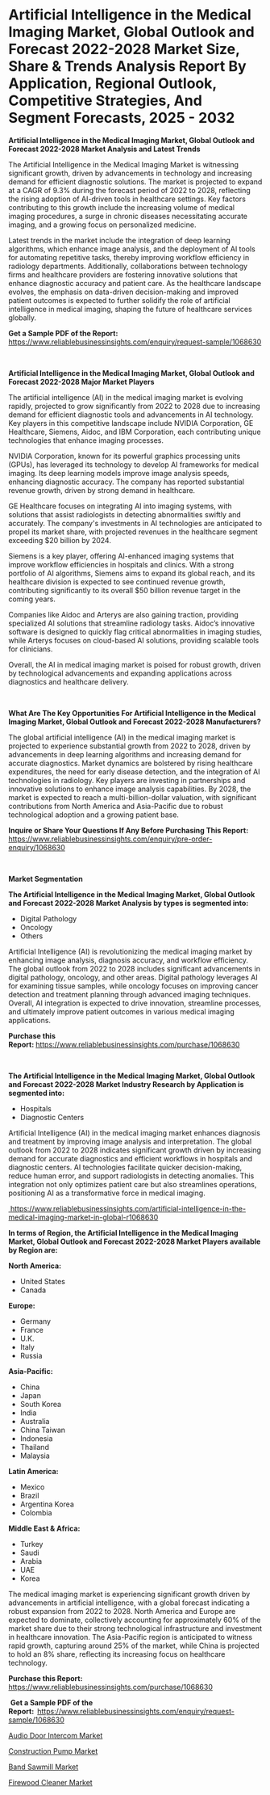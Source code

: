 <p><h1>Artificial Intelligence in the Medical Imaging Market, Global Outlook and Forecast 2022-2028 Market Size, Share & Trends Analysis Report By Application, Regional Outlook, Competitive Strategies, And Segment Forecasts, 2025 - 2032</h1></p><p><strong>Artificial Intelligence in the Medical Imaging Market, Global Outlook and Forecast 2022-2028 Market Analysis and Latest Trends</strong></p>
<p><p>The Artificial Intelligence in the Medical Imaging Market is witnessing significant growth, driven by advancements in technology and increasing demand for efficient diagnostic solutions. The market is projected to expand at a CAGR of 9.3% during the forecast period of 2022 to 2028, reflecting the rising adoption of AI-driven tools in healthcare settings. Key factors contributing to this growth include the increasing volume of medical imaging procedures, a surge in chronic diseases necessitating accurate imaging, and a growing focus on personalized medicine.</p><p>Latest trends in the market include the integration of deep learning algorithms, which enhance image analysis, and the deployment of AI tools for automating repetitive tasks, thereby improving workflow efficiency in radiology departments. Additionally, collaborations between technology firms and healthcare providers are fostering innovative solutions that enhance diagnostic accuracy and patient care. As the healthcare landscape evolves, the emphasis on data-driven decision-making and improved patient outcomes is expected to further solidify the role of artificial intelligence in medical imaging, shaping the future of healthcare services globally.</p></p>
<p><strong>Get a Sample PDF of the Report:&nbsp;</strong> <a href="https://www.reliablebusinessinsights.com/enquiry/request-sample/1068630?utm_campaign=3093&utm_medium=2&utm_source=Github&utm_content=ia&utm_term=21032025&utm_id=artificial-intelligence-in-the-medical-imaging-market-global-outlook-and-forecast-2022-2028">https://www.reliablebusinessinsights.com/enquiry/request-sample/1068630</a></p>
<p>&nbsp;</p>
<p><strong>Artificial Intelligence in the Medical Imaging Market, Global Outlook and Forecast 2022-2028 Major Market Players</strong></p>
<p><p>The artificial intelligence (AI) in the medical imaging market is evolving rapidly, projected to grow significantly from 2022 to 2028 due to increasing demand for efficient diagnostic tools and advancements in AI technology. Key players in this competitive landscape include NVIDIA Corporation, GE Healthcare, Siemens, Aidoc, and IBM Corporation, each contributing unique technologies that enhance imaging processes.</p><p>NVIDIA Corporation, known for its powerful graphics processing units (GPUs), has leveraged its technology to develop AI frameworks for medical imaging. Its deep learning models improve image analysis speeds, enhancing diagnostic accuracy. The company has reported substantial revenue growth, driven by strong demand in healthcare.</p><p>GE Healthcare focuses on integrating AI into imaging systems, with solutions that assist radiologists in detecting abnormalities swiftly and accurately. The company's investments in AI technologies are anticipated to propel its market share, with projected revenues in the healthcare segment exceeding $20 billion by 2024.</p><p>Siemens is a key player, offering AI-enhanced imaging systems that improve workflow efficiencies in hospitals and clinics. With a strong portfolio of AI algorithms, Siemens aims to expand its global reach, and its healthcare division is expected to see continued revenue growth, contributing significantly to its overall $50 billion revenue target in the coming years.</p><p>Companies like Aidoc and Arterys are also gaining traction, providing specialized AI solutions that streamline radiology tasks. Aidoc’s innovative software is designed to quickly flag critical abnormalities in imaging studies, while Arterys focuses on cloud-based AI solutions, providing scalable tools for clinicians.</p><p>Overall, the AI in medical imaging market is poised for robust growth, driven by technological advancements and expanding applications across diagnostics and healthcare delivery.</p></p>
<p>&nbsp;</p>
<p><strong>What Are The Key Opportunities For Artificial Intelligence in the Medical Imaging Market, Global Outlook and Forecast 2022-2028 Manufacturers?</strong></p>
<p><p>The global artificial intelligence (AI) in the medical imaging market is projected to experience substantial growth from 2022 to 2028, driven by advancements in deep learning algorithms and increasing demand for accurate diagnostics. Market dynamics are bolstered by rising healthcare expenditures, the need for early disease detection, and the integration of AI technologies in radiology. Key players are investing in partnerships and innovative solutions to enhance image analysis capabilities. By 2028, the market is expected to reach a multi-billion-dollar valuation, with significant contributions from North America and Asia-Pacific due to robust technological adoption and a growing patient base.</p></p>
<p><strong>Inquire or Share Your Questions If Any Before Purchasing This Report:</strong> <a href="https://www.reliablebusinessinsights.com/enquiry/pre-order-enquiry/1068630?utm_campaign=3093&utm_medium=2&utm_source=Github&utm_content=ia&utm_term=21032025&utm_id=artificial-intelligence-in-the-medical-imaging-market-global-outlook-and-forecast-2022-2028">https://www.reliablebusinessinsights.com/enquiry/pre-order-enquiry/1068630</a></p>
<p>&nbsp;</p>
<p><strong>Market Segmentation</strong></p>
<p><strong>The Artificial Intelligence in the Medical Imaging Market, Global Outlook and Forecast 2022-2028 Market Analysis by types is segmented into:</strong></p>
<p><ul><li>Digital Pathology</li><li>Oncology</li><li>Others</li></ul></p>
<p><p>Artificial Intelligence (AI) is revolutionizing the medical imaging market by enhancing image analysis, diagnosis accuracy, and workflow efficiency. The global outlook from 2022 to 2028 includes significant advancements in digital pathology, oncology, and other areas. Digital pathology leverages AI for examining tissue samples, while oncology focuses on improving cancer detection and treatment planning through advanced imaging techniques. Overall, AI integration is expected to drive innovation, streamline processes, and ultimately improve patient outcomes in various medical imaging applications.</p></p>
<p><strong>Purchase this Report:&nbsp;</strong><a href="https://www.reliablebusinessinsights.com/purchase/1068630?utm_campaign=3093&utm_medium=2&utm_source=Github&utm_content=ia&utm_term=21032025&utm_id=artificial-intelligence-in-the-medical-imaging-market-global-outlook-and-forecast-2022-2028">https://www.reliablebusinessinsights.com/purchase/1068630</a></p>
<p>&nbsp;</p>
<p><strong>The Artificial Intelligence in the Medical Imaging Market, Global Outlook and Forecast 2022-2028 Market Industry Research by Application is segmented into:</strong></p>
<p><ul><li>Hospitals</li><li>Diagnostic Centers</li></ul></p>
<p><p>Artificial Intelligence (AI) in the medical imaging market enhances diagnosis and treatment by improving image analysis and interpretation. The global outlook from 2022 to 2028 indicates significant growth driven by increasing demand for accurate diagnostics and efficient workflows in hospitals and diagnostic centers. AI technologies facilitate quicker decision-making, reduce human error, and support radiologists in detecting anomalies. This integration not only optimizes patient care but also streamlines operations, positioning AI as a transformative force in medical imaging.</p></p>
<p><a href="https://www.reliablebusinessinsights.com/artificial-intelligence-in-the-medical-imaging-market-in-global-r1068630?utm_campaign=3093&utm_medium=2&utm_source=Github&utm_content=ia&utm_term=21032025&utm_id=artificial-intelligence-in-the-medical-imaging-market-global-outlook-and-forecast-2022-2028">&nbsp;https://www.reliablebusinessinsights.com/artificial-intelligence-in-the-medical-imaging-market-in-global-r1068630</a></p>
<p><strong>In terms of Region, the Artificial Intelligence in the Medical Imaging Market, Global Outlook and Forecast 2022-2028 Market Players available by Region are:</strong></p>
<p>
    <p> <strong> North America: </strong>
        <ul>
            <li>United States</li>
            <li>Canada</li>
        </ul>
        </p> 
    <p> <strong> Europe: </strong>
        <ul>
            <li>Germany</li>
            <li>France</li>
            <li>U.K.</li>
            <li>Italy</li>
            <li>Russia</li>
        </ul>
        </p> 
    <p> <strong> Asia-Pacific: </strong>
        <ul>
            <li>China</li>
            <li>Japan</li>
            <li>South Korea</li>
            <li>India</li>
            <li>Australia</li>
            <li>China Taiwan</li>
            <li>Indonesia</li>
            <li>Thailand</li>
            <li>Malaysia</li>
        </ul>
        </p> 
    <p> <strong> Latin America: </strong>
        <ul>
            <li>Mexico</li>
            <li>Brazil</li>
            <li>Argentina Korea</li>
            <li>Colombia</li>
        </ul>
        </p> 
    <p> <strong> Middle East & Africa: </strong>
        <ul>
            <li>Turkey</li>
            <li>Saudi</li>
            <li>Arabia</li>
            <li>UAE</li>
            <li>Korea</li>
        </ul>
    </p>
    </p>
<p><p>The medical imaging market is experiencing significant growth driven by advancements in artificial intelligence, with a global forecast indicating a robust expansion from 2022 to 2028. North America and Europe are expected to dominate, collectively accounting for approximately 60% of the market share due to their strong technological infrastructure and investment in healthcare innovation. The Asia-Pacific region is anticipated to witness rapid growth, capturing around 25% of the market, while China is projected to hold an 8% share, reflecting its increasing focus on healthcare technology.</p></p>
<p><strong>Purchase this Report: </strong><a href="https://www.reliablebusinessinsights.com/purchase/1068630?utm_campaign=3093&utm_medium=2&utm_source=Github&utm_content=ia&utm_term=21032025&utm_id=artificial-intelligence-in-the-medical-imaging-market-global-outlook-and-forecast-2022-2028">https://www.reliablebusinessinsights.com/purchase/1068630</a></p>
<p>&nbsp;<strong>Get a Sample PDF of the Report:&nbsp;&nbsp;</strong><a href="https://www.reliablebusinessinsights.com/enquiry/request-sample/1068630?utm_campaign=3093&utm_medium=2&utm_source=Github&utm_content=ia&utm_term=21032025&utm_id=artificial-intelligence-in-the-medical-imaging-market-global-outlook-and-forecast-2022-2028">https://www.reliablebusinessinsights.com/enquiry/request-sample/1068630</a></p>
<p><strong></strong></p>
<p><p><a href="https://www.linkedin.com/pulse/audio-door-intercom-market-challenges-forecasts-development-vglmc?utm_campaign=3093&utm_medium=2&utm_source=Github&utm_content=ia&utm_term=21032025&utm_id=artificial-intelligence-in-the-medical-imaging-market-global-outlook-and-forecast-2022-2028">Audio Door Intercom Market</a></p><p><a href="https://www.linkedin.com/pulse/construction-pump-market-study-findings-forecast-cagr-8evjc?utm_campaign=3093&utm_medium=2&utm_source=Github&utm_content=ia&utm_term=21032025&utm_id=artificial-intelligence-in-the-medical-imaging-market-global-outlook-and-forecast-2022-2028">Construction Pump Market</a></p><p><a href="https://www.linkedin.com/pulse/band-sawmill-momentum-charting-117-cagr-path-2025-2032-6m3gc?utm_campaign=3093&utm_medium=2&utm_source=Github&utm_content=ia&utm_term=21032025&utm_id=artificial-intelligence-in-the-medical-imaging-market-global-outlook-and-forecast-2022-2028">Band Sawmill Market</a></p><p><a href="https://www.linkedin.com/pulse/growth-opportunities-challenges-firewood-cleaner-market-ha0hc?utm_campaign=3093&utm_medium=2&utm_source=Github&utm_content=ia&utm_term=21032025&utm_id=artificial-intelligence-in-the-medical-imaging-market-global-outlook-and-forecast-2022-2028">Firewood Cleaner Market</a></p></p>